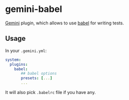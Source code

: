 # gemini-babel

[Gemini](https://github.com/gemini-testing/gemini) plugin, which allows to use
[babel](https://babeljs.io/) for writing tests.

## Usage

In your `.gemini.yml`:

```yaml
system:
  plugins:
    babel:
       ## babel options
       presets: [...]
       ...
```

It will also pick `.babelrc` file if you have any.
